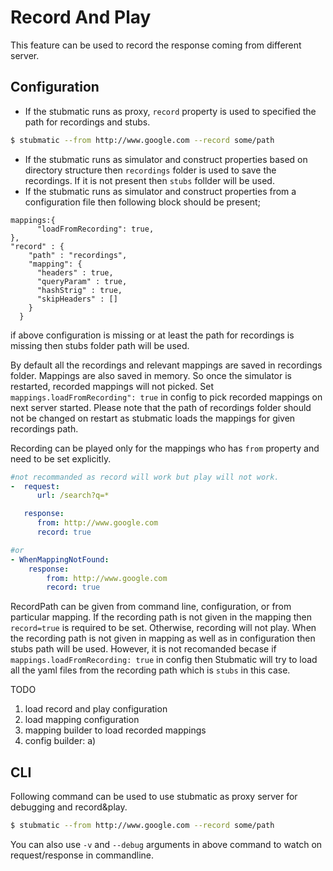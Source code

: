 # Record And Play

This feature can be used to record the response coming from different server.

## Configuration

* If the stubmatic runs as proxy, `record` property is used to specified the path for recordings and stubs.
```bash
$ stubmatic --from http://www.google.com --record some/path
```

* If the stubmatic runs as simulator and construct properties based on directory structure then `recordings` folder is used to save the recordings. If it is not present then `stubs` follder will be used.
* If the stubmatic runs as simulator and construct properties from a configuration file then following block should be present;

```
mappings:{
      "loadFromRecording": true,
},
"record" : {
    "path" : "recordings",
    "mapping": {
      "headers" : true,
      "queryParam" : true,
      "hashStrig" : true,
      "skipHeaders" : []
    }
  }
```
if above configuration is missing or at least the path for recordings is missing then stubs folder path will be used.

By default all the recordings and relevant mappings are saved in recordings folder. Mappings are also saved in memory. So once the simulator is restarted, recorded mappings will not picked. Set `mappings.loadFromRecording": true` in config to pick recorded mappings on next server started. Please note that the path of recordings folder should not be changed on restart as stubmatic loads the mappings for given recordings path.

Recording can be played only for the mappings who has `from` property and need to be set explicitly.

```yaml
#not recommanded as record will work but play will not work.
-  request:
      url: /search?q=*

   response:
      from: http://www.google.com
      record: true

#or
- WhenMappingNotFound:
    response:
        from: http://www.google.com
        record: true
```


RecordPath can be given from command line, configuration, or from particular mapping. If the recording path is not given in the mapping then `record=true` is required to be set. Otherwise, recording will not play. When the recording path is not given in mapping as well as in configuration then stubs path will be used. However, it is not recomanded becase if `mappings.loadFromRecording: true` in config then Stubmatic will try to load all the yaml files from the recording path which is `stubs` in this case.

TODO
1. load record and play configuration
2. load mapping configuration
3. mapping builder to load recorded mappings
4. config builder:
      a) 

## CLI

Following command can be used to use stubmatic as proxy server for debugging and record&play.

```bash
$ stubmatic --from http://www.google.com --record some/path
```

You can also use `-v` and `--debug` arguments in above command to watch on request/response in commandline.

